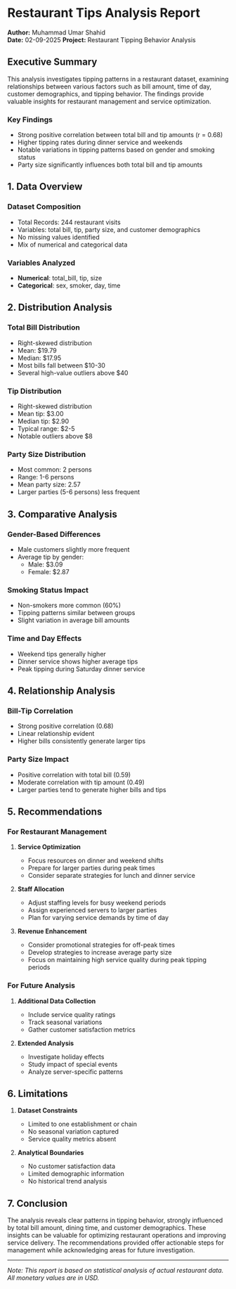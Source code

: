 # Restaurant Tips Analysis Report

**Author:** Muhammad Umar Shahid  
**Date:** 02-09-2025 
**Project:** Restaurant Tipping Behavior Analysis

## Executive Summary

This analysis investigates tipping patterns in a restaurant dataset, examining relationships between various factors such as bill amount, time of day, customer demographics, and tipping behavior. The findings provide valuable insights for restaurant management and service optimization.

### Key Findings
- Strong positive correlation between total bill and tip amounts (r = 0.68)
- Higher tipping rates during dinner service and weekends
- Notable variations in tipping patterns based on gender and smoking status
- Party size significantly influences both total bill and tip amounts

## 1. Data Overview

### Dataset Composition
- Total Records: 244 restaurant visits
- Variables: total bill, tip, party size, and customer demographics
- No missing values identified
- Mix of numerical and categorical data

### Variables Analyzed
- **Numerical**: total_bill, tip, size
- **Categorical**: sex, smoker, day, time

## 2. Distribution Analysis

### Total Bill Distribution
- Right-skewed distribution
- Mean: $19.79
- Median: $17.95
- Most bills fall between $10-30
- Several high-value outliers above $40

### Tip Distribution
- Right-skewed distribution
- Mean tip: $3.00
- Median tip: $2.90
- Typical range: $2-5
- Notable outliers above $8

### Party Size Distribution
- Most common: 2 persons
- Range: 1-6 persons
- Mean party size: 2.57
- Larger parties (5-6 persons) less frequent

## 3. Comparative Analysis

### Gender-Based Differences
- Male customers slightly more frequent
- Average tip by gender:
  * Male: $3.09
  * Female: $2.87

### Smoking Status Impact
- Non-smokers more common (60%)
- Tipping patterns similar between groups
- Slight variation in average bill amounts

### Time and Day Effects
- Weekend tips generally higher
- Dinner service shows higher average tips
- Peak tipping during Saturday dinner service

## 4. Relationship Analysis

### Bill-Tip Correlation
- Strong positive correlation (0.68)
- Linear relationship evident
- Higher bills consistently generate larger tips

### Party Size Impact
- Positive correlation with total bill (0.59)
- Moderate correlation with tip amount (0.49)
- Larger parties tend to generate higher bills and tips

## 5. Recommendations

### For Restaurant Management
1. **Service Optimization**
   - Focus resources on dinner and weekend shifts
   - Prepare for larger parties during peak times
   - Consider separate strategies for lunch and dinner service

2. **Staff Allocation**
   - Adjust staffing levels for busy weekend periods
   - Assign experienced servers to larger parties
   - Plan for varying service demands by time of day

3. **Revenue Enhancement**
   - Consider promotional strategies for off-peak times
   - Develop strategies to increase average party size
   - Focus on maintaining high service quality during peak tipping periods

### For Future Analysis
1. **Additional Data Collection**
   - Include service quality ratings
   - Track seasonal variations
   - Gather customer satisfaction metrics

2. **Extended Analysis**
   - Investigate holiday effects
   - Study impact of special events
   - Analyze server-specific patterns

## 6. Limitations

1. **Dataset Constraints**
   - Limited to one establishment or chain
   - No seasonal variation captured
   - Service quality metrics absent

2. **Analytical Boundaries**
   - No customer satisfaction data
   - Limited demographic information
   - No historical trend analysis

## 7. Conclusion

The analysis reveals clear patterns in tipping behavior, strongly influenced by total bill amount, dining time, and customer demographics. These insights can be valuable for optimizing restaurant operations and improving service delivery. The recommendations provided offer actionable steps for management while acknowledging areas for future investigation.

---
*Note: This report is based on statistical analysis of actual restaurant data. All monetary values are in USD.*
